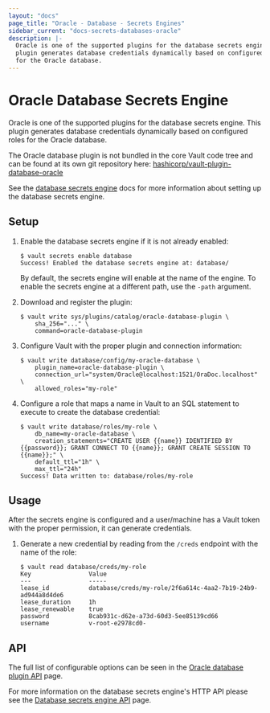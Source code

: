 ```yaml
---
layout: "docs"
page_title: "Oracle - Database - Secrets Engines"
sidebar_current: "docs-secrets-databases-oracle"
description: |-
  Oracle is one of the supported plugins for the database secrets engine. This
  plugin generates database credentials dynamically based on configured roles
  for the Oracle database.
---
```


# Oracle Database Secrets Engine

Oracle is one of the supported plugins for the database secrets engine. This
plugin generates database credentials dynamically based on configured roles for
the Oracle database.

The Oracle database plugin is not bundled in the core Vault code tree and can be
found at its own git repository here:
[hashicorp/vault-plugin-database-oracle](https://github.com/hashicorp/vault-plugin-database-oracle)

See the [database secrets engine](/docs/secrets/databases/index.html) docs for more
information about setting up the database secrets engine.

## Setup

1. Enable the database secrets engine if it is not already enabled:

    ```text
    $ vault secrets enable database
    Success! Enabled the database secrets engine at: database/
    ```

    By default, the secrets engine will enable at the name of the engine. To
    enable the secrets engine at a different path, use the `-path` argument.

1. Download and register the plugin:

    ```text
    $ vault write sys/plugins/catalog/oracle-database-plugin \
        sha_256="..." \
        command=oracle-database-plugin
    ```

1. Configure Vault with the proper plugin and connection information:

    ```text
    $ vault write database/config/my-oracle-database \
        plugin_name=oracle-database-plugin \
        connection_url="system/Oracle@localhost:1521/OraDoc.localhost" \
        allowed_roles="my-role"
    ```

1. Configure a role that maps a name in Vault to an SQL statement to execute to
create the database credential:

    ```text
    $ vault write database/roles/my-role \
        db_name=my-oracle-database \
        creation_statements="CREATE USER {{name}} IDENTIFIED BY {{password}}; GRANT CONNECT TO {{name}}; GRANT CREATE SESSION TO {{name}};" \
        default_ttl="1h" \
        max_ttl="24h"
    Success! Data written to: database/roles/my-role
    ```

## Usage

After the secrets engine is configured and a user/machine has a Vault token with
the proper permission, it can generate credentials.

1. Generate a new credential by reading from the `/creds` endpoint with the name
of the role:

    ```text
    $ vault read database/creds/my-role
    Key                Value
    ---                -----
    lease_id           database/creds/my-role/2f6a614c-4aa2-7b19-24b9-ad944a8d4de6
    lease_duration     1h
    lease_renewable    true
    password           8cab931c-d62e-a73d-60d3-5ee85139cd66
    username           v-root-e2978cd0-
    ```

## API

The full list of configurable options can be seen in the [Oracle database plugin
API](/api/secret/databases/oracle.html) page.

For more information on the database secrets engine's HTTP API please see the
[Database secrets engine API](/api/secret/databases/index.html) page.
